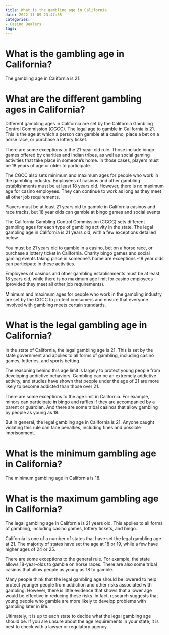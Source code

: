 ```yaml
---
title: What is the gambling age in California
date: 2022-11-09 23:47:55
categories:
- Casino Dealers
tags:
---
```



#  What is the gambling age in California?

The gambling age in California is 21.

#  What are the different gambling ages in California?

Different gambling ages in California are set by the California Gambling Control Commission (CGCC). The legal age to gamble in California is 21. This is the age at which a person can gamble at a casino, place a bet on a horse race, or purchase a lottery ticket.

There are some exceptions to the 21-year-old rule. Those include bingo games offered by charities and Indian tribes, as well as social gaming activities that take place in someone’s home. In those cases, players must be 18 years of age or older to participate.

The CGCC also sets minimum and maximum ages for people who work in the gambling industry. Employees of casinos and other gambling establishments must be at least 18 years old. However, there is no maximum age for casino employees. They can continue to work as long as they meet all other job requirements.

Players must be at least 21 years old to gamble in California casinos and race tracks, but 18 year olds can gamble at bingo games and social events


The California Gambling Control Commission (CGCC) sets different gambling ages for each type of gambling activity in the state. The legal gambling age in California is 21 years old, with a few exceptions detailed below. 

You must be 21 years old to gamble in a casino, bet on a horse race, or purchase a lottery ticket in California. Charity bingo games and social gaming events taking place in someone’s home are exceptions -18 year olds can participate in these activities. 

Employees of casinos and other gambling establishments must be at least 18 years old, while there is no maximum age limit for casino employees (provided they meet all other job requirements). 

Minimum and maximum ages for people who work in the gambling industry are set by the CGCC to protect consumers and ensure that everyone involved with gambling meets certain standards.

#  What is the legal gambling age in California?

In the state of California, the legal gambling age is 21. This is set by the state government and applies to all forms of gambling, including casino games, lotteries, and sports betting.

The reasoning behind this age limit is largely to protect young people from developing addictive behaviors. Gambling can be an extremely addictive activity, and studies have shown that people under the age of 21 are more likely to become addicted than those over 21.

There are some exceptions to the age limit in California. For example, minors can participate in bingo and raffles if they are accompanied by a parent or guardian. And there are some tribal casinos that allow gambling by people as young as 18.

But in general, the legal gambling age in California is 21. Anyone caught violating this rule can face penalties, including fines and possible imprisonment.

#  What is the minimum gambling age in California?

The minimum gambling age in California is 18.

#  What is the maximum gambling age in California?

The legal gambling age in California is 21 years old. This applies to all forms of gambling, including casino games, lottery tickets, and bingo.

California is one of a number of states that have set the legal gambling age at 21. The majority of states have set the age at 18 or 19, while a few have higher ages of 24 or 25.

There are some exceptions to the general rule. For example, the state allows 18-year-olds to gamble on horse races. There are also some tribal casinos that allow people as young as 18 to gamble.

Many people think that the legal gambling age should be lowered to help protect younger people from addiction and other risks associated with gambling. However, there is little evidence that shows that a lower age would be effective in reducing these risks. In fact, research suggests that young people who gamble are more likely to develop problems with gambling later in life.

Ultimately, it is up to each state to decide what the legal gambling age should be. If you are unsure about the age requirements in your state, it is best to check with a lawyer or regulatory agency.